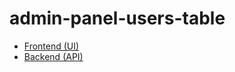 # admin-panel-users-table

- [Frontend (UI)](https://github.com/JustAlex401/admin-panel-users-table-ui)
- [Backend (API)](https://github.com/JustAlex401/admin-panel-users-table-backend)
